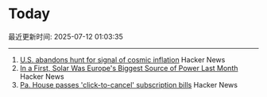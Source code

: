 # Today

最近更新时间: 2025-07-12 01:03:35

--- 
1. [U.S. abandons hunt for signal of cosmic inflation](https://www.science.org/content/article/u-s-abandons-hunt-signal-cosmic-inflation) Hacker News
2. [In a First, Solar Was Europe's Biggest Source of Power Last Month](https://e360.yale.edu/digest/solar-biggest-power-source-europe-june-2025) Hacker News
3. [Pa. House passes 'click-to-cancel' subscription bills](https://www.pennlive.com/news/2025/07/pa-house-passes-click-to-cancel-subscription-bills-as-court-throws-out-federal-rule.html) Hacker News
